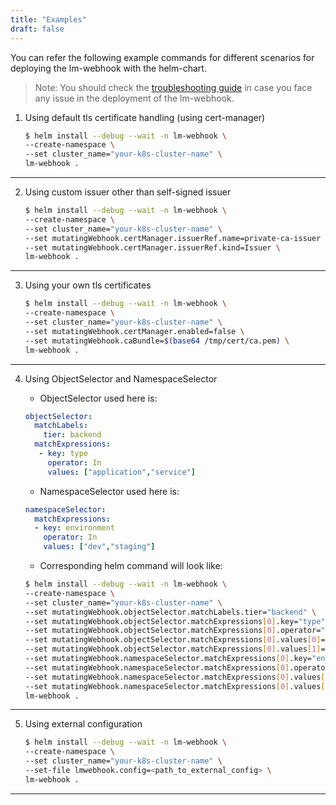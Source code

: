 ```yaml
---
title: "Examples"
draft: false
---
```


You can refer the following example commands for different scenarios for deploying the lm-webhook with the helm-chart.

> Note: You should check the [troubleshooting guide](https://logicmonitor.github.io/lm-k8s-webhook/troubleshooting-guide) in case you face any issue in the deployment of the lm-webhook.

1. Using default tls certificate handling (using cert-manager)

    ```bash 
    $ helm install --debug --wait -n lm-webhook \
    --create-namespace \
    --set cluster_name="your-k8s-cluster-name" \
    lm-webhook .
    ```
---
2. Using custom issuer other than self-signed issuer

    ```bash
    $ helm install --debug --wait -n lm-webhook \
    --create-namespace \
    --set cluster_name="your-k8s-cluster-name" \
    --set mutatingWebhook.certManager.issuerRef.name=private-ca-issuer \
    --set mutatingWebhook.certManager.issuerRef.kind=Issuer \
    lm-webhook .
    ```
---
3. Using your own tls certificates

    ```bash
    $ helm install --debug --wait -n lm-webhook \
    --create-namespace \
    --set cluster_name="your-k8s-cluster-name" \
    --set mutatingWebhook.certManager.enabled=false \
    --set mutatingWebhook.caBundle=$(base64 /tmp/cert/ca.pem) \
    lm-webhook .
    ```
---
4. Using ObjectSelector and NamespaceSelector
    
    * ObjectSelector used here is:

    ```yaml
    objectSelector:
      matchLabels:
        tier: backend
      matchExpressions:
       - key: type
         operator: In
         values: ["application","service"]
    ```

    * NamespaceSelector used here is:

    ```yaml
    namespaceSelector:
      matchExpressions:
      - key: environment
        operator: In
        values: ["dev","staging"]
    ``` 

    * Corresponding helm command will look like:

    ```bash
    $ helm install --debug --wait -n lm-webhook \
    --create-namespace \
    --set cluster_name="your-k8s-cluster-name" \
    --set mutatingWebhook.objectSelector.matchLabels.tier="backend" \
    --set mutatingWebhook.objectSelector.matchExpressions[0].key="type" \
    --set mutatingWebhook.objectSelector.matchExpressions[0].operator="In" \
    --set mutatingWebhook.objectSelector.matchExpressions[0].values[0]=application \
    --set mutatingWebhook.objectSelector.matchExpressions[0].values[1]=service \
    --set mutatingWebhook.namespaceSelector.matchExpressions[0].key="environment" \
    --set mutatingWebhook.namespaceSelector.matchExpressions[0].operator="In" \
    --set mutatingWebhook.namespaceSelector.matchExpressions[0].values[0]="dev" \
    --set mutatingWebhook.namespaceSelector.matchExpressions[0].values[1]="staging" \
    lm-webhook .
    ```
---
5. Using external configuration

    ```bash
    $ helm install --debug --wait -n lm-webhook \
    --create-namespace \
    --set cluster_name="your-k8s-cluster-name" \
    --set-file lmwebhook.config=<path_to_external_config> \
    lm-webhook .
    ```
---